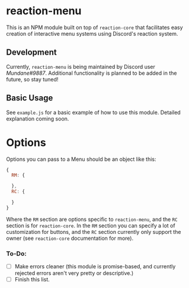 # reaction-menu
This is an NPM module built on top of `reaction-core` that facilitates easy
creation of interactive menu systems using Discord's reaction system.

## Development
Currently, `reaction-menu` is being maintained by Discord user *Mundane#9887*.
Additional functionality is planned to be added in the future, so stay tuned!

## Basic Usage
See `example.js` for a basic example of how to use this module. Detailed explanation coming soon.

# Options
Options you can pass to a Menu should be an object like this:
```js
{
  RM: {

  },
  RC: {

  }
}
```
Where the `RM` section are options specific to `reaction-menu`, and the `RC` section is for `reaction-core`. In the `RM` section you can specify a lot of customization for buttons, and the `RC` section currently only support the owner (see `reaction-core` documentation for more).

### To-Do:
 - [ ] Make errors cleaner (this module is promise-based, and currently rejected
   errors aren't very pretty or descriptive.)
 - [ ] Finish this list.
